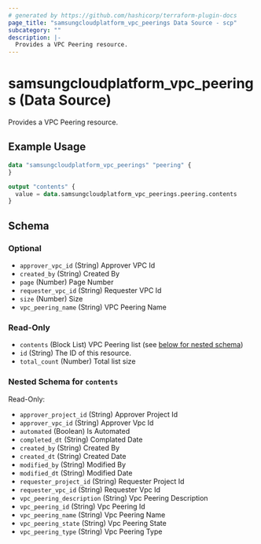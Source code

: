 ```yaml
---
# generated by https://github.com/hashicorp/terraform-plugin-docs
page_title: "samsungcloudplatform_vpc_peerings Data Source - scp"
subcategory: ""
description: |-
  Provides a VPC Peering resource.
---
```


# samsungcloudplatform_vpc_peerings (Data Source)

Provides a VPC Peering resource.

## Example Usage

```terraform
data "samsungcloudplatform_vpc_peerings" "peering" {
}

output "contents" {
  value = data.samsungcloudplatform_vpc_peerings.peering.contents
}
```

<!-- schema generated by tfplugindocs -->
## Schema

### Optional

- `approver_vpc_id` (String) Approver VPC Id
- `created_by` (String) Created By
- `page` (Number) Page Number
- `requester_vpc_id` (String) Requester VPC Id
- `size` (Number) Size
- `vpc_peering_name` (String) VPC Peering Name

### Read-Only

- `contents` (Block List) VPC Peering list (see [below for nested schema](#nestedblock--contents))
- `id` (String) The ID of this resource.
- `total_count` (Number) Total list size

<a id="nestedblock--contents"></a>
### Nested Schema for `contents`

Read-Only:

- `approver_project_id` (String) Approver Project Id
- `approver_vpc_id` (String) Approver Vpc Id
- `automated` (Boolean) Is Automated
- `completed_dt` (String) Complated Date
- `created_by` (String) Created By
- `created_dt` (String) Created Date
- `modified_by` (String) Modified By
- `modified_dt` (String) Modified Date
- `requester_project_id` (String) Requester Project Id
- `requester_vpc_id` (String) Requester Vpc Id
- `vpc_peering_description` (String) Vpc Peering Description
- `vpc_peering_id` (String) Vpc Peering Id
- `vpc_peering_name` (String) Vpc Peering Name
- `vpc_peering_state` (String) Vpc Peering State
- `vpc_peering_type` (String) Vpc Peering Type


